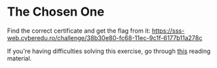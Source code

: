 # The Chosen One

Find the correct certificate and get the flag from it: https://sss-web.cyberedu.ro/challenge/38b30e80-fc68-11ec-9c1f-6177b11a278c


If you're having difficulties solving this exercise, go through [this](../../../reading/index.md#capturing-inspecting-and-verifying-https-certificates) reading material.
